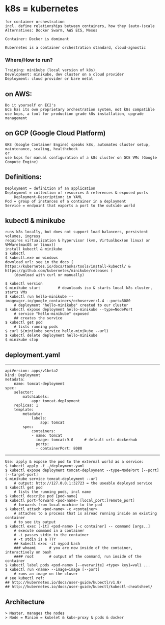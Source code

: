 # k8s = kubernetes
	for container orchestration
	incl. define relationships between containers, how they (auto-)scale
	Alternatives: Docker Swarm, AWS ECS, Mesos

	Container: Docker is dominant

	Kubernetes is a container orchestration standard, cloud-agnostic

### Where/How to run?
	Training: minikube (local version of k8s)
	Development: minikube, dev cluster on a cloud provider
	Deployment: cloud provider or bare metal

## on AWS:
	Do it yourself on EC2's
	ECS has its own proprietary orchestration system, not k8s compatible
	use kops, a tool for production grade k8s installation, upgrade management

## on GCP (Google Cloud Platform)
	GKE (Google Container Engine) speaks k8s, automates cluster setup, maintenance, scaling, healthcheck
	or
	use kops for manual configuration of a k8s cluster on GCE VMs (Google Compute Engine)

## Definitions:
	Deployment = definition of an application
	Deployment = collection of resources & references & exposed ports
		Deployment-Description: in YAML
	Pod = group of instances of a container in a deployment
	Service = endpoint that exports a port to the outside world

## kubectl & minikube
	runs k8s locally, but does not support load balancers, persistent volumes, ingress
	requires virtualization & hypervisor (kvm, Virtualbox(on linux) or VMWare(macOS or linux))
	install kubectl & minikube
	$ kubectl
	$ kubectl.exe on windows
	download url: see in the docs ( https://kubernetes.io/docs/tasks/tools/install-kubectl/ & https://github.com/kubernetes/minikube/releases )
		(download with curl or manually)

	$ kubectl version
	$ minikube start		# downloads iso & starts local k8s cluster, starts VMs
	$ kubectl run hello-minikube --image=gcr.io/google_containers/echoserver:1.4 --port=8080
		# deployment "hello-minikube" created to our cluster
	$ kubectl expose deployment hello-minikube --type=NodePort
		# service "hello-minikube" exposed
		## creates the service
	$ kubectl get pod
		# lists running pods
	$ curl $(minikube service hello-minikube --url)
	$ kubectl delete deployment hello-minikube
	$ minikube stop

## deployment.yaml
------------
	apiVersion: apps/v1beta2
	kind: Deployment
	metadata:
		name: tomcat-deployment
	spec:
		selector:
			matchLabels:
				app: tomcat-deployment
		replicas: 1
		template:
			metadata:
				labels:
					app: tomcat
			spec:
				containers:
				- name: tomcat
				  image: tomcat:9.0		# default url: dockerhub
				  ports:
				  - containerPort: 8080
------------
	Use: apply & expose the pod to the external world as a service:
	$ kubectl apply -f ./deployment.yaml
	$ kubectl expose deployment tomcat-deployment --type=NodePort [--port] [--target-port]
	$ minikube service tomcat-deployment --url
		# output: http://127.0.0.1:32723 = the useable deployed service
	$ kubectl get pod
		# lists the running pods, incl name
	$ kubectl describe pod [pod-name]
	$ kubectl port-forward <pod-name> [local_port:]remote_port]
		# forwards from local machine to the pod
	$ kubectl attach <pod-name> -c <container>
		# attaches to a process that is alread running inside an existing container
		# to see its output
	$ kubectl exec [-it] <pod-name> [-c container] -- command [args..]
		# execute command in a container
		# -i passes stdin to the container
		# -t stdin is a TTY
		## kubectl exec -it mypod bash
		### whoami		# you are now inside of the container, interactively on bash
		#### root		# output of the command, run inside of the container
	$ kubectl label pods <pod-name> [--overwrite] <type> key1=val1 ...
	$ kubectl run <name> --image=image [--port]
		# runs an image on the cluser
	# see kubectl ref:
	## http://kubernetes.io/docs/user-guide/kubectl/v1.8/
	## http://kubernetes.io/docs/user-guide/kubectl/kubectl-cheatsheet/

## Architecture
	> Master, manages the nodes
	> Node = Minion = kubelet & kube-proxy & pods & docker
